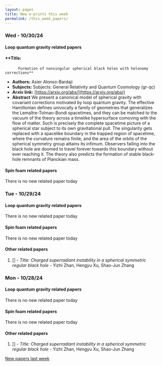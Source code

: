 ```yaml
---
layout: pages
title: New e-prints this week
permalink: /this_week_papers/
---
```




### Wed - 10/30/24

#### Loop quantum gravity related papers

#### **Title:
          Formation of nonsingular spherical black holes with holonomy corrections**
 - **Authors:** Asier Alonso-Bardaji
 - **Subjects:** Subjects:
General Relativity and Quantum Cosmology (gr-qc)
 - **Arxiv link:** [https://arxiv.org/abs/](https://arxiv.org/abs/)
 - **Abstract**
 We present a canonical model of spherical gravity with covariant corrections motivated by loop quantum gravity. The effective Hamiltonian defines univocally a family of geometries that generalizes the Lemaître-Tolman-Bondi spacetimes, and they can be matched to the vacuum of the theory across a timelike hypersurface comoving with the flow of matter. Such is precisely the complete spacetime picture of a spherical star subject to its own gravitational pull. The singularity gets replaced with a spacelike boundary in the trapped region of spacetime, where the curvature remains finite, and the area of the orbits of the spherical symmetry group attains its infimum. Observers falling into the black hole are doomed to travel forever towards this boundary without ever reaching it. The theory also predicts the formation of stable black-hole remnants of Planckian mass. 

#### Spin foam related papers

There is no new related paper today 

### Tue - 10/29/24

#### Loop quantum gravity related papers

There is no new related paper today 

#### Spin foam related papers

There is no new related paper today 



#### Other related papers

1. [[]](https://arxiv.org/abs/) - *Title:
          Charged superradiant instability in a spherical symmetric regular black hole* - Yizhi Zhan, Hengyu Xu, Shao-Jun Zhang



### Mon - 10/28/24

#### Loop quantum gravity related papers

There is no new related paper today 

#### Spin foam related papers

There is no new related paper today 



#### Other related papers

1. [[]](https://arxiv.org/abs/) - *Title:
          Charged superradiant instability in a spherical symmetric regular black hole* - Yizhi Zhan, Hengyu Xu, Shao-Jun Zhang






[New papers last week]({{site.url}}/archived/weekly/pre-prints/2024/10/28/archived_weekly_papers.html)